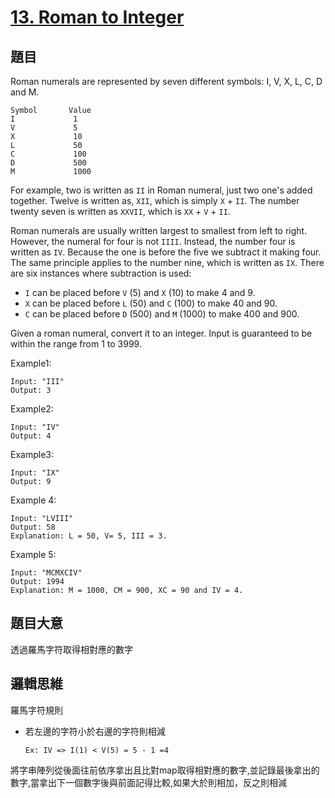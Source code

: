 # [13. Roman to Integer](https://leetcode.com/problems/roman-to-integer/)

## 題目
Roman numerals are represented by seven different symbols: I, V, X, L, C, D and M.

```
Symbol       Value
I             1
V             5
X             10
L             50
C             100
D             500
M             1000
```
For example, two is written as `II` in Roman numeral, just two one's added together. Twelve is written as, `XII`, which is simply `X` + `II`. The number twenty seven is written as `XXVII`, which is `XX` + `V` + `II`.

Roman numerals are usually written largest to smallest from left to right. However, the numeral for four is not `IIII`. Instead, the number four is written as `IV`. Because the one is before the five we subtract it making four. The same principle applies to the number nine, which is written as `IX`. There are six instances where subtraction is used:

* `I` can be placed before `V` (5) and `X` (10) to make 4 and 9.
* `X` can be placed before `L` (50) and `C` (100) to make 40 and 90.
* `C` can be placed before `D` (500) and `M` (1000) to make 400 and 900.

Given a roman numeral, convert it to an integer. Input is guaranteed to be within the range from 1 to 3999.

Example1:
```
Input: "III"
Output: 3
```

Example2:
```
Input: "IV"
Output: 4
```

Example3:
```
Input: "IX"
Output: 9
```

Example 4:
```
Input: "LVIII"
Output: 58
Explanation: L = 50, V= 5, III = 3.
```

Example 5:
```
Input: "MCMXCIV"
Output: 1994
Explanation: M = 1000, CM = 900, XC = 90 and IV = 4.
```


## 題目大意
透過羅馬字符取得相對應的數字

## 邏輯思維
羅馬字符規則
* 若左邊的字符小於右邊的字符則相減 
    ````
    Ex: IV => I(1) < V(5) = 5 - 1 =4
    ````

將字串陣列從後面往前依序拿出且比對map取得相對應的數字,並記錄最後拿出的數字,當拿出下一個數字後與前面記得比較,如果大於則相加，反之則相減